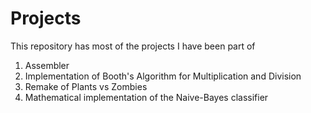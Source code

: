 # Projects
This repository has most of the projects I have been part of
1. Assembler
2. Implementation of Booth's Algorithm for Multiplication and Division
3. Remake of Plants vs Zombies
4. Mathematical implementation of the Naive-Bayes classifier
